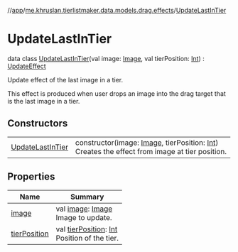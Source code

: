 //[app](../../../index.md)/[me.khruslan.tierlistmaker.data.models.drag.effects](../index.md)/[UpdateLastInTier](index.md)

# UpdateLastInTier

data class [UpdateLastInTier](index.md)(val image: [Image](../../me.khruslan.tierlistmaker.data.models.tierlist.image/-image/index.md), val tierPosition: [Int](https://kotlinlang.org/api/latest/jvm/stdlib/kotlin/-int/index.html)) : [UpdateEffect](../-update-effect/index.md)

Update effect of the last image in a tier.

This effect is produced when user drops an image into the drag target that is the last image in a tier.

## Constructors

| | |
|---|---|
| [UpdateLastInTier](-update-last-in-tier.md) | constructor(image: [Image](../../me.khruslan.tierlistmaker.data.models.tierlist.image/-image/index.md), tierPosition: [Int](https://kotlinlang.org/api/latest/jvm/stdlib/kotlin/-int/index.html))<br>Creates the effect from image at tier position. |

## Properties

| Name | Summary |
|---|---|
| [image](image.md) | val [image](image.md): [Image](../../me.khruslan.tierlistmaker.data.models.tierlist.image/-image/index.md)<br>Image to update. |
| [tierPosition](tier-position.md) | val [tierPosition](tier-position.md): [Int](https://kotlinlang.org/api/latest/jvm/stdlib/kotlin/-int/index.html)<br>Position of the tier. |
